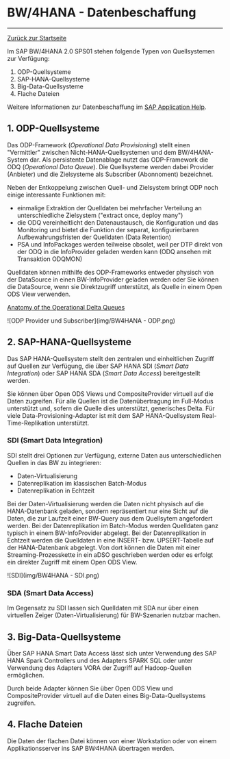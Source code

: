 # BW/4HANA - Datenbeschaffung
---

[Zurück zur Startseite](https://wolfgangzeller.github.io/ABAP-for-SAP-BW/)

Im SAP BW/4HANA  2.0 SPS01 stehen folgende Typen von Quellsystemen zur Verfügung:
1. ODP-Quellsysteme
2. SAP-HANA-Quellsysteme
3. Big-Data-Quellsysteme
4. Flache Dateien

Weitere Informationen zur Datenbeschaffung im [SAP Application Help](https://help.sap.com/viewer/product/SAP_BW4HANA/2.0.6/en-US).

## 1. ODP-Quellsysteme
Das ODP-Framework (*Operational Data Provisioning*) stellt einen "Vermittler" zwischen Nicht-HANA-Quellsystemen und dem BW/4HANA-System dar. Als persistente Datenablage nutzt das ODP-Framework die ODQ (*Operational Data Queue*). Die Quellsysteme werden dabei Provider (Anbieter) und die Zielsysteme als Subscriber (Abonnoment) bezeichnet.

Neben der Entkoppelung zwischen Quell- und Zielsystem bringt ODP noch einige interessante Funktionen mit:
- einmalige Extraktion der Quelldaten bei mehrfacher Verteilung an unterschiedliche Zielsystem ("extract once, deploy many")
- die ODQ vereinheitlicht den Datenaustausch, die Konfiguration und das Monitoring und bietet die Funktion der separat, konfigurierbaren Aufbewahrungsfristen der Quelldaten (Data Retention)
- PSA und InfoPackages werden teilweise obsolet, weil per DTP direkt von der ODQ in die InfoProvider geladen werden kann (ODQ ansehen mit Transaktion ODQMON)

Quelldaten können mithilfe des ODP-Frameworks entweder physisch von der DataSource in einen BW-InfoProvider geladen werden oder Sie können die DataSource, wenn sie Direktzugriff unterstützt, als Quelle in einem Open ODS View verwenden.

[Anatomy of the Operational Delta Queues](https://itelligencegroup.com/uk/local-blog/anatomy-of-the-operational-delta-queues-in-sap-odp-extractors/)

![ODP Provider und Subscriber](img/BW4HANA - ODP.png)

## 2. SAP-HANA-Quellsysteme
Das SAP HANA-Quellsystem stellt den zentralen und einheitlichen Zugriff auf Quellen zur Verfügung, die über SAP HANA SDI (*Smart Data Integration*) oder SAP HANA SDA (*Smart Data Access*) bereitgestellt werden.

Sie können über Open ODS Views und CompositeProvider virtuell auf die Daten zugreifen. Für alle Quellen ist die Datenübertragung im Full-Modus unterstützt und, sofern die Quelle dies unterstützt, generisches Delta.
Für viele Data-Provisioning-Adapter ist mit dem SAP HANA-Quellsystem Real-Time-Replikation unterstützt.

### SDI (Smart Data Integration)
SDI stellt drei Optionen zur Verfügung, externe Daten aus unterschiedlichen Quellen in das BW zu integrieren:
- Daten-Virtualisierung
- Datenreplikation im klassischen Batch-Modus
- Datenreplikation in Echtzeit

Bei der Daten-Virtualisierung werden die Daten nicht physisch auf die HANA-Datenbank geladen, sondern repräsentiert nur eine Sicht auf die Daten, die zur Laufzeit einer BW-Query aus dem Quellsytem angefordert werden. Bei der Datenreplikation im Batch-Modus werden Quelldaten ganz typisch in einem BW-InfoProvider abgelegt. Bei der Datenreplikation in Echtzeit werden die Quelldaten in eine INSERT- bzw. UPSERT-Tabelle auf der HANA-Datenbank abgelegt. Von dort können die Daten mit einer Streaming-Prozesskette in ein aDSO geschrieben werden oder es erfolgt ein direkter Zugriff mit einem Open ODS View.

![SDI](img/BW4HANA - SDI.png)

### SDA (Smart Data Access)
Im Gegensatz zu SDI lassen sich Quelldaten mit SDA nur über einen virtuellen Zeiger (Daten-Virtualisierung) für BW-Szenarien nutzbar machen.

## 3. Big-Data-Quellsysteme
Über SAP HANA Smart Data Access lässt sich unter Verwendung des SAP HANA Spark Controllers und des Adapters SPARK SQL oder unter Verwendung des Adapters VORA der Zugriff auf Hadoop-Quellen ermöglichen.

Durch beide Adapter können Sie über Open ODS View und CompositeProvider virtuell auf die Daten eines Big-Data-Quellsystems zugreifen.

## 4. Flache Dateien
Die Daten der flachen Datei können von einer Workstation oder von einem Applikationsserver ins SAP BW∕4HANA übertragen werden.
